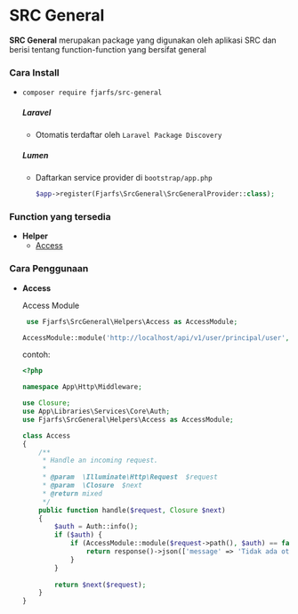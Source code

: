 # SRC General

**SRC General** merupakan package yang digunakan oleh aplikasi SRC dan berisi tentang function-function yang bersifat general

### Cara Install

- `composer require fjarfs/src-general`

    ##### Laravel 

    - Otomatis terdaftar oleh `Laravel Package Discovery`

    ##### Lumen

    - Daftarkan service provider di `bootstrap/app.php`
    	```php
    	$app->register(Fjarfs\SrcGeneral\SrcGeneralProvider::class);
    	```

### Function yang tersedia

- **Helper**
	- [Access](#dqbAccess)

### Cara Penggunaan

- <a name="#dqbAccess"></a> **Access**

    Access Module

	```php
	 use Fjarfs\SrcGeneral\Helpers\Access as AccessModule;
	
	AccessModule::module('http://localhost/api/v1/user/principal/user', $auth);
	```

	contoh:
	
    ```php
	<?php
    
    namespace App\Http\Middleware;
    
    use Closure;
    use App\Libraries\Services\Core\Auth;
    use Fjarfs\SrcGeneral\Helpers\Access as AccessModule;
    
    class Access
    {
        /**
         * Handle an incoming request.
         *
         * @param  \Illuminate\Http\Request  $request
         * @param  \Closure  $next
         * @return mixed
         */
        public function handle($request, Closure $next)
        {
            $auth = Auth::info();
            if ($auth) {
                if (AccessModule::module($request->path(), $auth) == false) {
                    return response()->json(['message' => 'Tidak ada otorisasi'], 401);
                }
            }
            
            return $next($request);
        }
    }
	```
